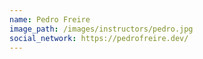 ```yaml
---
name: Pedro Freire
image_path: /images/instructors/pedro.jpg
social_network: https://pedrofreire.dev/
---
```

